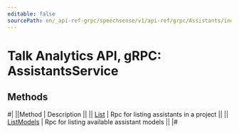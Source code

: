 ```yaml
---
editable: false
sourcePath: en/_api-ref-grpc/speechsense/v1/api-ref/grpc/Assistants/index.md
---
```


# Talk Analytics API, gRPC: AssistantsService

## Methods

#|
||Method | Description ||
|| [List](list.md) | Rpc for listing assistants in a project ||
|| [ListModels](listModels.md) | Rpc for listing available assistant models ||
|#